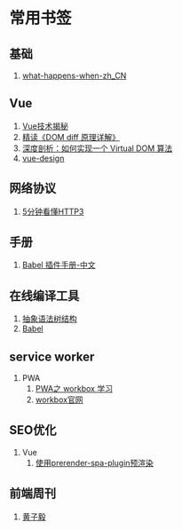 # 常用书签

## 基础
1. [what-happens-when-zh_CN](https://github.com/skyline75489/what-happens-when-zh_CN#url)

## Vue
1. [Vue技术揭秘](https://ustbhuangyi.github.io/vue-analysis/)
2. [精读《DOM diff 原理详解》](https://github.com/ascoders/weekly/blob/v2/190.%E7%B2%BE%E8%AF%BB%E3%80%8ADOM%20diff%20%E5%8E%9F%E7%90%86%E8%AF%A6%E8%A7%A3%E3%80%8B.md)
3. [深度剖析：如何实现一个 Virtual DOM 算法](https://github.com/livoras/blog/issues/13)
4. [vue-design](http://hcysun.me/vue-design/zh/)

## 网络协议
1. [5分钟看懂HTTP3](https://www.infoq.cn/article/whcobxfbgtphy7ijv1kp)

## 手册
1. [Babel 插件手册-中文](https://mrgaogang.github.io/babel/babel-hooks.html)


## 在线编译工具
1. [抽象语法树结构](https://astexplorer.net/)
2. [Babel](https://babeljs.io/repl/#?browsers=&build=&builtIns=false&spec=false&loose=false&code_lz=MYGwhgzhAEBmB2BvAvkA&debug=false&forceAllTransforms=false&shippedProposals=false&circleciRepo=&evaluate=true&fileSize=false&timeTravel=false&sourceType=module&lineWrap=false&presets=es2015%2Creact%2Cstage-2&prettier=true&targets=&version=7.13.15&externalPlugins=)

## service worker
1. PWA
    1. [PWA之 workbox 学习](https://segmentfault.com/a/1190000019281388?utm_source=tag-newest)
    2. [workbox官网](https://developers.google.cn/web/tools/workbox/)

## SEO优化
1. Vue
     1. [使用prerender-spa-plugin预渲染](https://blog.csdn.net/msg1254765721/article/details/90090225)

## 前端周刊
1. [黄子毅](https://github.com/ascoders/weekly)
